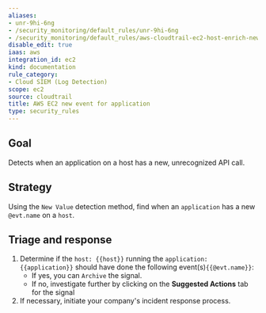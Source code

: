 ```yaml
---
aliases:
- unr-9hi-6ng
- /security_monitoring/default_rules/unr-9hi-6ng
- /security_monitoring/default_rules/aws-cloudtrail-ec2-host-enrich-new-application-event
disable_edit: true
iaas: aws
integration_id: ec2
kind: documentation
rule_category:
- Cloud SIEM (Log Detection)
scope: ec2
source: cloudtrail
title: AWS EC2 new event for application
type: security_rules
---
```


## Goal
Detects when an application on a host has a new, unrecognized API call.

## Strategy
Using the `New Value` detection method, find when an `application` has a new `@evt.name` on a `host`.

## Triage and response
1. Determine if the `host: {{host}}` running the `application: {{application}}` should have done the following event(s)`{{@evt.name}}`:
   * If yes, you can `Archive` the signal.
   * If no, investigate further by clicking on the **Suggested Actions** tab for the signal
2. If necessary, initiate your company's incident response process.
